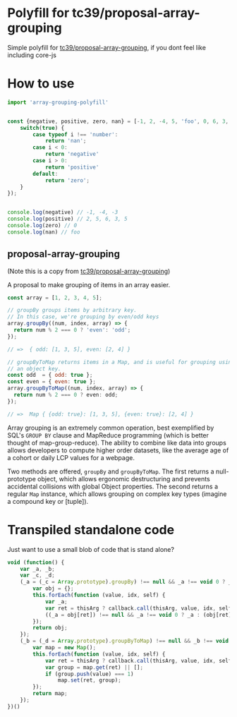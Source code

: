 # Polyfill for tc39/proposal-array-grouping

Simple polyfill for [tc39/proposal-array-grouping](https://github.com/tc39/proposal-array-grouping), if you dont feel like including core-js

# How to use
```typescript
import 'array-grouping-polyfill'


const {negative, positive, zero, nan} = [-1, 2, -4, 5, 'foo', 0, 6, 3, -3, 5].groupBy((i) => {
    switch(true) {
        case typeof i !== 'number':
            return 'nan';
        case i < 0:
            return 'negative'
        case i > 0:
            return 'positive'
        default:
            return 'zero';
    }
});


console.log(negative) // -1, -4, -3
console.log(positive) // 2, 5, 6, 3, 5
console.log(zero) // 0
console.log(nan) // foo
```




## proposal-array-grouping
(Note this is a copy from [tc39/proposal-array-grouping](https://github.com/tc39/proposal-array-grouping))

A proposal to make grouping of items in an array easier. 

```js
const array = [1, 2, 3, 4, 5];

// groupBy groups items by arbitrary key.
// In this case, we're grouping by even/odd keys
array.groupBy((num, index, array) => {
  return num % 2 === 0 ? 'even': 'odd';
});

// =>  { odd: [1, 3, 5], even: [2, 4] }

// groupByToMap returns items in a Map, and is useful for grouping using
// an object key.
const odd  = { odd: true };
const even = { even: true };
array.groupByToMap((num, index, array) => {
  return num % 2 === 0 ? even: odd;
});

// =>  Map { {odd: true}: [1, 3, 5], {even: true}: [2, 4] }
```

Array grouping is an extremely common operation, best exemplified by
SQL's `GROUP BY` clause and MapReduce programming (which is better
thought of map-group-reduce). The ability to combine like data into
groups allows developers to compute higher order datasets, like the
average age of a cohort or daily LCP values for a webpage.

Two methods are offered, `groupBy` and `groupByToMap`. The first returns a
null-prototype object, which allows ergonomic destructuring and prevents
accidental collisions with global Object properties. The second returns
a regular `Map` instance, which allows grouping on complex key types
(imagine a compound key or [tuple]).


# Transpiled standalone code
Just want to use a small blob of code that is stand alone?
```javascript
void (function() {
    var _a, _b;
    var _c, _d;
    (_a = (_c = Array.prototype).groupBy) !== null && _a !== void 0 ? _a : (_c.groupBy = function (callback, thisArg) {
        var obj = {};
        this.forEach(function (value, idx, self) {
            var _a;
            var ret = thisArg ? callback.call(thisArg, value, idx, self) : callback(value, idx, self);
            ((_a = obj[ret]) !== null && _a !== void 0 ? _a : (obj[ret] = [])).push(value);
        });
        return obj;
    });
    (_b = (_d = Array.prototype).groupByToMap) !== null && _b !== void 0 ? _b : (_d.groupByToMap = function (callback, thisArg) {
        var map = new Map();
        this.forEach(function (value, idx, self) {
            var ret = thisArg ? callback.call(thisArg, value, idx, self) : callback(value, idx, self);
            var group = map.get(ret) || [];
            if (group.push(value) === 1)
                map.set(ret, group);
        });
        return map;
    });
})()
```